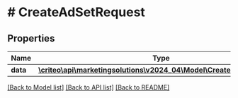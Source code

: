 # # CreateAdSetRequest

## Properties

Name | Type | Description | Notes
------------ | ------------- | ------------- | -------------
**data** | [**\criteo\api\marketingsolutions\v2024_04\Model\CreateAdSetResource**](CreateAdSetResource.md) |  | [optional]

[[Back to Model list]](../../README.md#models) [[Back to API list]](../../README.md#endpoints) [[Back to README]](../../README.md)
